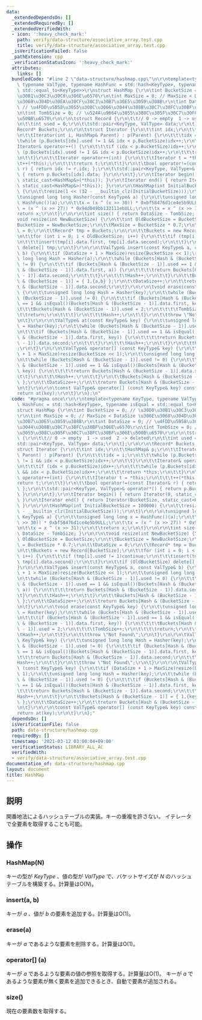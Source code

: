 ```yaml
---
data:
  _extendedDependsOn: []
  _extendedRequiredBy: []
  _extendedVerifiedWith:
  - icon: ':heavy_check_mark:'
    path: verify/data-structure/associative_array.test.cpp
    title: verify/data-structure/associative_array.test.cpp
  _isVerificationFailed: false
  _pathExtension: cpp
  _verificationStatusIcon: ':heavy_check_mark:'
  attributes:
    links: []
  bundledCode: "#line 2 \"data-structure/hashmap.cpp\"\n\r\ntemplate<typename KeyType,\
    \ typename ValType, typename HashFunc = std::hash<KeyType>, typename isEqual =\
    \ std::equal_to<KeyType>>\r\nstruct HashMap {\r\n\tint BucketSize = 0; // \u30D0\
    \u30B1\u30C3\u30C8\u306E\u6570\r\n\tint MaxSize = 0; // MaxSize < DataSize \u306E\
    \u3068\u304D\u30EA\u30CF\u30C3\u30B7\u30E5\u3059\u308B\r\n\tint DataSize = 0;\
    \ // \u4FDD\u5B58\u3055\u308C\u3066\u3044\u308B\u30C7\u30FC\u30BF\u306E\u6570\r\
    \n\tint TombSize = 0; // \u524A\u9664\u3055\u308C\u305F\u30C7\u30FC\u30BF\u306E\
    \u500B\u6570\r\n\r\n\tstruct Record {\r\n\t\t// 0 -> empty  1 -> used  2 -> deleted\r\
    \n\t\tint used = 0;\r\n\t\tstd::pair<KeyType, ValType> data;\r\n\t};\r\n\r\n\t\
    Record* Buckets;\r\n\r\n\tstruct Iterator {\r\n\t\tint idx;\r\n\t\tHashMap& p;\r\
    \n\t\tIterator(int i, HashMap& Parent) : p(Parent) {\r\n\t\t\tidx = i;\r\n\t\t\
    \twhile (p.Buckets[idx].used != 1 && idx < p.BucketSize)idx++;\r\n\t\t}\r\n\t\t\
    Iterator& operator++() {\r\n\t\t\tif (idx < p.BucketSize)idx++;\r\n\t\t\twhile\
    \ (p.Buckets[idx].used != 1 && idx < p.BucketSize)idx++;\r\n\t\t\treturn *this;\r\
    \n\t\t}\r\n\t\tIterator operator++(int) {\r\n\t\t\tIterator t = *this;\r\n\t\t\
    \t++(*this);\r\n\t\t\treturn t;\r\n\t\t}\r\n\t\tbool operator!=(const Iterator&\
    \ r) { return idx != r.idx; };\r\n\t\tstd::pair<KeyType, ValType>& operator*()\
    \ { return p.Buckets[idx].data; }\r\n\r\n\t};\r\n\tIterator begin() { return Iterator(0,\
    \ static_cast<HashMap&>(*this)); }\r\n\tIterator end() { return Iterator(BucketSize,\
    \ static_cast<HashMap&>(*this)); }\r\n\r\n\tHashMap(int InitialBucketSize = 100000)\
    \ {\r\n\t\tresize(1 << (32 - __builtin_clz(InitialBucketSize)));\r\n\t}\r\n\r\n\
    \tunsigned long long Hasher(const KeyType& a) {\r\n\t\tunsigned long long x =\
    \ HashFunc()(a);\r\n\t\tx = (x ^ (x >> 30)) * 0xbf58476d1ce4e5b9ULL;\r\n\t\tx\
    \ = (x ^ (x >> 27)) * 0x94d049bb133111ebULL;\r\n\t\tx = x ^ (x >> 31);\r\n\t\t\
    return x;\r\n\t}\r\n\r\n\tint size() { return DataSize - TombSize; }\r\n\r\n\t\
    void resize(int NewBucketSize) {\r\n\t\tint OldBucketSize = BucketSize;\r\n\t\t\
    BucketSize = NewBucketSize;\r\n\t\tMaxSize = BucketSize * 0.7;\r\n\t\tDataSize\
    \ = 0;\r\n\t\tRecord* tmp = Buckets;\r\n\r\n\t\tBuckets = new Record[BucketSize];\r\
    \n\t\tfor (int i = 0; i < OldBucketSize; i++) {\r\n\t\t\tif (tmp[i].used != 1)continue;\r\
    \n\t\t\tinsert(tmp[i].data.first, tmp[i].data.second);\r\n\t\t}\r\n\t\tif (OldBucketSize)\
    \ delete[] tmp;\r\n\t}\r\n\r\n\tValType& insert(const KeyType& a, const ValType&\
    \ b) {\r\n\t\tif (DataSize + 1 > MaxSize)resize(BucketSize << 1);\r\n\t\tunsigned\
    \ long long Hash = Hasher(a);\r\n\t\twhile (Buckets[Hash & (BucketSize - 1)].used\
    \ != 0) {\r\n\t\t\tif (Buckets[Hash & (BucketSize - 1)].used == 1 && isEqual()(Buckets[Hash\
    \ & (BucketSize - 1)].data.first, a)) {\r\n\t\t\t\treturn Buckets[Hash & (BucketSize\
    \ - 1)].data.second;\r\n\t\t\t}\r\n\t\t\tHash++;\r\n\t\t}\r\n\t\tBuckets[Hash\
    \ & (BucketSize - 1)] = { 1,{a,b} };\r\n\t\tDataSize++;\r\n\t\treturn Buckets[Hash\
    \ & (BucketSize - 1)].data.second;\r\n\t}\r\n\r\n\tvoid erase(const KeyType& key)\
    \ {\r\n\t\tunsigned long long Hash = Hasher(key);\r\n\t\twhile (Buckets[Hash &\
    \ (BucketSize - 1)].used != 0) {\r\n\t\t\tif (Buckets[Hash & (BucketSize - 1)].used\
    \ == 1 && isEqual()(Buckets[Hash & (BucketSize - 1)].data.first, key)) {\r\n\t\
    \t\t\tBuckets[Hash & (BucketSize - 1)].used = 2;\r\n\t\t\t\tTombSize++;\r\n\t\t\
    \t\treturn;\r\n\t\t\t}\r\n\t\t\tHash++;\r\n\t\t}\r\n\t\tthrow \"Not Found\";\r\
    \n\t}\r\n\r\n\tValType& at(const KeyType& key) {\r\n\t\tunsigned long long Hash\
    \ = Hasher(key);\r\n\t\twhile (Buckets[Hash & (BucketSize - 1)].used != 0) {\r\
    \n\t\t\tif (Buckets[Hash & (BucketSize - 1)].used == 1 && isEqual()(Buckets[Hash\
    \ & (BucketSize - 1)].data.first, key)) {\r\n\t\t\t\treturn Buckets[Hash & (BucketSize\
    \ - 1)].data.second;\r\n\t\t\t}\r\n\t\t\tHash++;\r\n\t\t}\r\n\t\tthrow \"Not Found\"\
    ;\r\n\t}\r\n\r\n\tValType& operator[] (const KeyType& key) {\r\n\t\tif (DataSize\
    \ + 1 > MaxSize)resize(BucketSize << 1);\r\n\t\tunsigned long long Hash = Hasher(key);\r\
    \n\t\twhile (Buckets[Hash & (BucketSize - 1)].used != 0) {\r\n\t\t\tif (Buckets[Hash\
    \ & (BucketSize - 1)].used == 1 && isEqual()(Buckets[Hash & (BucketSize - 1)].data.first,\
    \ key)) {\r\n\t\t\t\treturn Buckets[Hash & (BucketSize - 1)].data.second;\r\n\t\
    \t\t}\r\n\t\t\tHash++;\r\n\t\t}\r\n\t\tBuckets[Hash & (BucketSize - 1)] = { 1,{key,ValType()}\
    \ };\r\n\t\tDataSize++;\r\n\t\treturn Buckets[Hash & (BucketSize - 1)].data.second;\r\
    \n\t}\r\n\r\n\tconst ValType& operator[] (const KeyType& key) const {\r\n\t\t\
    return at(key);\r\n\t}\r\n};\n"
  code: "#pragma once\r\n\r\ntemplate<typename KeyType, typename ValType, typename\
    \ HashFunc = std::hash<KeyType>, typename isEqual = std::equal_to<KeyType>>\r\n\
    struct HashMap {\r\n\tint BucketSize = 0; // \u30D0\u30B1\u30C3\u30C8\u306E\u6570\
    \r\n\tint MaxSize = 0; // MaxSize < DataSize \u306E\u3068\u304D\u30EA\u30CF\u30C3\
    \u30B7\u30E5\u3059\u308B\r\n\tint DataSize = 0; // \u4FDD\u5B58\u3055\u308C\u3066\
    \u3044\u308B\u30C7\u30FC\u30BF\u306E\u6570\r\n\tint TombSize = 0; // \u524A\u9664\
    \u3055\u308C\u305F\u30C7\u30FC\u30BF\u306E\u500B\u6570\r\n\r\n\tstruct Record\
    \ {\r\n\t\t// 0 -> empty  1 -> used  2 -> deleted\r\n\t\tint used = 0;\r\n\t\t\
    std::pair<KeyType, ValType> data;\r\n\t};\r\n\r\n\tRecord* Buckets;\r\n\r\n\t\
    struct Iterator {\r\n\t\tint idx;\r\n\t\tHashMap& p;\r\n\t\tIterator(int i, HashMap&\
    \ Parent) : p(Parent) {\r\n\t\t\tidx = i;\r\n\t\t\twhile (p.Buckets[idx].used\
    \ != 1 && idx < p.BucketSize)idx++;\r\n\t\t}\r\n\t\tIterator& operator++() {\r\
    \n\t\t\tif (idx < p.BucketSize)idx++;\r\n\t\t\twhile (p.Buckets[idx].used != 1\
    \ && idx < p.BucketSize)idx++;\r\n\t\t\treturn *this;\r\n\t\t}\r\n\t\tIterator\
    \ operator++(int) {\r\n\t\t\tIterator t = *this;\r\n\t\t\t++(*this);\r\n\t\t\t\
    return t;\r\n\t\t}\r\n\t\tbool operator!=(const Iterator& r) { return idx != r.idx;\
    \ };\r\n\t\tstd::pair<KeyType, ValType>& operator*() { return p.Buckets[idx].data;\
    \ }\r\n\r\n\t};\r\n\tIterator begin() { return Iterator(0, static_cast<HashMap&>(*this));\
    \ }\r\n\tIterator end() { return Iterator(BucketSize, static_cast<HashMap&>(*this));\
    \ }\r\n\r\n\tHashMap(int InitialBucketSize = 100000) {\r\n\t\tresize(1 << (32\
    \ - __builtin_clz(InitialBucketSize)));\r\n\t}\r\n\r\n\tunsigned long long Hasher(const\
    \ KeyType& a) {\r\n\t\tunsigned long long x = HashFunc()(a);\r\n\t\tx = (x ^ (x\
    \ >> 30)) * 0xbf58476d1ce4e5b9ULL;\r\n\t\tx = (x ^ (x >> 27)) * 0x94d049bb133111ebULL;\r\
    \n\t\tx = x ^ (x >> 31);\r\n\t\treturn x;\r\n\t}\r\n\r\n\tint size() { return\
    \ DataSize - TombSize; }\r\n\r\n\tvoid resize(int NewBucketSize) {\r\n\t\tint\
    \ OldBucketSize = BucketSize;\r\n\t\tBucketSize = NewBucketSize;\r\n\t\tMaxSize\
    \ = BucketSize * 0.7;\r\n\t\tDataSize = 0;\r\n\t\tRecord* tmp = Buckets;\r\n\r\
    \n\t\tBuckets = new Record[BucketSize];\r\n\t\tfor (int i = 0; i < OldBucketSize;\
    \ i++) {\r\n\t\t\tif (tmp[i].used != 1)continue;\r\n\t\t\tinsert(tmp[i].data.first,\
    \ tmp[i].data.second);\r\n\t\t}\r\n\t\tif (OldBucketSize) delete[] tmp;\r\n\t\
    }\r\n\r\n\tValType& insert(const KeyType& a, const ValType& b) {\r\n\t\tif (DataSize\
    \ + 1 > MaxSize)resize(BucketSize << 1);\r\n\t\tunsigned long long Hash = Hasher(a);\r\
    \n\t\twhile (Buckets[Hash & (BucketSize - 1)].used != 0) {\r\n\t\t\tif (Buckets[Hash\
    \ & (BucketSize - 1)].used == 1 && isEqual()(Buckets[Hash & (BucketSize - 1)].data.first,\
    \ a)) {\r\n\t\t\t\treturn Buckets[Hash & (BucketSize - 1)].data.second;\r\n\t\t\
    \t}\r\n\t\t\tHash++;\r\n\t\t}\r\n\t\tBuckets[Hash & (BucketSize - 1)] = { 1,{a,b}\
    \ };\r\n\t\tDataSize++;\r\n\t\treturn Buckets[Hash & (BucketSize - 1)].data.second;\r\
    \n\t}\r\n\r\n\tvoid erase(const KeyType& key) {\r\n\t\tunsigned long long Hash\
    \ = Hasher(key);\r\n\t\twhile (Buckets[Hash & (BucketSize - 1)].used != 0) {\r\
    \n\t\t\tif (Buckets[Hash & (BucketSize - 1)].used == 1 && isEqual()(Buckets[Hash\
    \ & (BucketSize - 1)].data.first, key)) {\r\n\t\t\t\tBuckets[Hash & (BucketSize\
    \ - 1)].used = 2;\r\n\t\t\t\tTombSize++;\r\n\t\t\t\treturn;\r\n\t\t\t}\r\n\t\t\
    \tHash++;\r\n\t\t}\r\n\t\tthrow \"Not Found\";\r\n\t}\r\n\r\n\tValType& at(const\
    \ KeyType& key) {\r\n\t\tunsigned long long Hash = Hasher(key);\r\n\t\twhile (Buckets[Hash\
    \ & (BucketSize - 1)].used != 0) {\r\n\t\t\tif (Buckets[Hash & (BucketSize - 1)].used\
    \ == 1 && isEqual()(Buckets[Hash & (BucketSize - 1)].data.first, key)) {\r\n\t\
    \t\t\treturn Buckets[Hash & (BucketSize - 1)].data.second;\r\n\t\t\t}\r\n\t\t\t\
    Hash++;\r\n\t\t}\r\n\t\tthrow \"Not Found\";\r\n\t}\r\n\r\n\tValType& operator[]\
    \ (const KeyType& key) {\r\n\t\tif (DataSize + 1 > MaxSize)resize(BucketSize <<\
    \ 1);\r\n\t\tunsigned long long Hash = Hasher(key);\r\n\t\twhile (Buckets[Hash\
    \ & (BucketSize - 1)].used != 0) {\r\n\t\t\tif (Buckets[Hash & (BucketSize - 1)].used\
    \ == 1 && isEqual()(Buckets[Hash & (BucketSize - 1)].data.first, key)) {\r\n\t\
    \t\t\treturn Buckets[Hash & (BucketSize - 1)].data.second;\r\n\t\t\t}\r\n\t\t\t\
    Hash++;\r\n\t\t}\r\n\t\tBuckets[Hash & (BucketSize - 1)] = { 1,{key,ValType()}\
    \ };\r\n\t\tDataSize++;\r\n\t\treturn Buckets[Hash & (BucketSize - 1)].data.second;\r\
    \n\t}\r\n\r\n\tconst ValType& operator[] (const KeyType& key) const {\r\n\t\t\
    return at(key);\r\n\t}\r\n};"
  dependsOn: []
  isVerificationFile: false
  path: data-structure/hashmap.cpp
  requiredBy: []
  timestamp: '2021-03-12 03:00:04+09:00'
  verificationStatus: LIBRARY_ALL_AC
  verifiedWith:
  - verify/data-structure/associative_array.test.cpp
documentation_of: data-structure/hashmap.cpp
layout: document
title: HashMap
---
```


## 説明
開番地法によるハッシュテーブルの実装。キーの重複を許さない。
イテレータで全要素を取得することも可能。

## 操作
### HashMap(N)
キーの型が $KeyType$ 、値の型が $ValType$ で、バケットサイズが $N$ のハッシュテーブルを構築する。計算量はO($N$)。
### insert(a, b)
キーが $a$ 、値が $b$ の要素を追加する。計算量はO(1)。
### erase(a)
キーが $a$ であるような要素を削除する。計算量はO(1)。
### operator[] (a)
キーが $a$ であるような要素の値の参照を取得する。計算量はO(1)。
キーが $a$ であるような要素が無く要素を追加できるとき、自動で要素が追加される。
### size()
現在の要素数を取得する。
